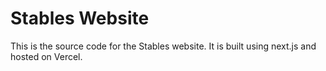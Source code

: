 # Stables Website

This is the source code for the Stables website. It is built using next.js and hosted on Vercel.